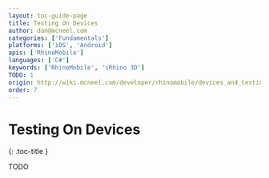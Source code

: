 ```yaml
---
layout: toc-guide-page
title: Testing On Devices
author: dan@mcneel.com
categories: ['Fundamentals']
platforms: ['iOS', 'Android']
apis: ['RhinoMobile']
languages: ['C#']
keywords: ['RhinoMobile', 'iRhino 3D']
TODO: 1
origin: http://wiki.mcneel.com/developer/rhinomobile/devices_and_testing
order: 7
---
```


# Testing On Devices
{: .toc-title }

TODO
